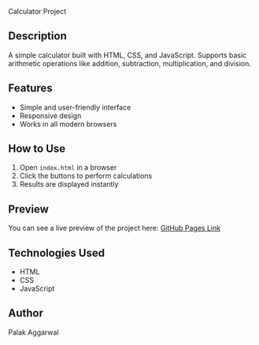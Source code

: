 Calculator Project

## Description
A simple calculator built with HTML, CSS, and JavaScript. Supports basic arithmetic operations like addition, subtraction, multiplication, and division.

## Features
- Simple and user-friendly interface
- Responsive design
- Works in all modern browsers

## How to Use
1. Open `index.html` in a browser
2. Click the buttons to perform calculations
3. Results are displayed instantly

## Preview
You can see a live preview of the project here: [GitHub Pages Link](https://github.com/palakaggarwal27/Calculator/tree/main)

## Technologies Used
- HTML
- CSS
- JavaScript

## Author
Palak Aggarwal


